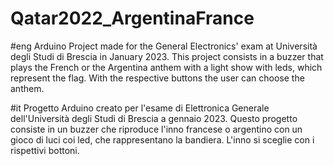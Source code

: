 # Qatar2022_ArgentinaFrance

#eng
Arduino Project made for the General Electronics' exam at Università degli Studi di Brescia in January 2023.
This project consists in a buzzer that plays the French or the Argentina anthem with a light show with leds, which
represent the flag. With the respective buttons the user can choose the anthem.



#it
Progetto Arduino creato per l'esame di Elettronica Generale dell'Università degli Studi di Brescia a gennaio 2023.
Questo progetto consiste in un buzzer che riproduce l'inno francese o argentino con un gioco di luci coi led, che
rappresentano la bandiera. L'inno si sceglie con i rispettivi bottoni.
